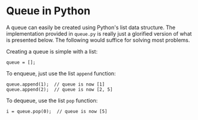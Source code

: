 # Queue in Python

A queue can easily be created using Python's list data structure. The implementation provided in `queue.py` is really just a glorified version of what is presented below. The following would suffice for solving most problems.

Creating a queue is simple with a list:

```
queue = [];
```

To enqueue, just use the list `append` function:

```
queue.append(1);  // queue is now [1]
queue.append(2);  // queue is now [2, 5]
```

To dequeue, use the list `pop` function:

```
i = queue.pop(0);  // queue is now [5]
```
